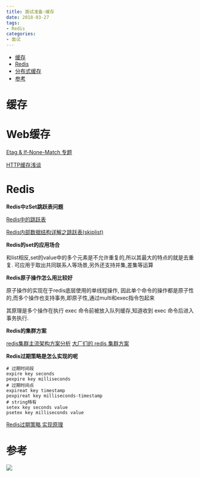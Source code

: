 ```yaml
---
title: 面试准备:缓存
date: 2018-03-27
tags:
- Redis
categories:
- 面试
---
```

<!-- TOC -->

- [缓存](#缓存)
- [Redis](#redis)
- [分布式缓存](#分布式缓存)
- [参考](#参考)

<!-- /TOC -->

# 缓存



# Web缓存

[Etag & If-None-Match 专题](https://www.cnblogs.com/softidea/p/5986339.html)

[HTTP缓存浅谈](https://www.cnblogs.com/chinajava/p/5705169.html)

# Redis

**Redis中zSet跳跃表问题**

[Redis中的跳跃表](https://blog.csdn.net/universe_ant/article/details/51134020)

[Redis内部数据结构详解之跳跃表(skiplist)](https://blog.csdn.net/acceptedxukai/article/details/17333673)

**Redis的set的应用场合**

和list相反,set的value中的多个元素是不允许重复的,所以其最大的特点的就是去重复.
可应用于取出共同联系人等场景,另外还支持并集,差集等运算

**Redis原子操作怎么用比较好**

原子操作的实现在于redis底层使用的单线程操作,
因此单个命令的操作都是原子性的,而多个操作也支持事务,即原子性,通过multi和exec指令包起来

其原理是多个操作在执行 exec 命令前被放入队列缓存,知道收到 exec 命令后进入事务执行.

**Redis的集群方案**

[redis集群主流架构方案分析](https://blog.csdn.net/u011277123/article/details/55002024)
[大厂们的 redis 集群方案](https://www.cnblogs.com/me115/p/9043420.html)

**Redis过期策略是怎么实现的呢**

```shell
# 过期时间段
expire key seconds
pexpire key milliseconds
# 过期时间点
expireat key timestamp
pexpireat key milliseconds-timestamp
# string特有
setex key seconds value
psetex key milliseconds value
```
[Redis过期策略 实现原理](https://blog.csdn.net/xiangnan129/article/details/54928672)


# 参考



[![](https://static.segmentfault.com/v-5b1df2a7/global/img/creativecommons-cc.svg)](https://creativecommons.org/licenses/by-nc-nd/4.0/)